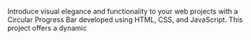 Introduce visual elegance and functionality to your web projects with a Circular Progress Bar developed using HTML, CSS, and JavaScript. This project offers a dynamic
